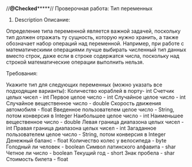 //**********@Checked***************//
Проверочная работа: Тип переменных
1. Description
Описание:
 
Определение типа переменной является важной задачей, поскольку тип должен отражать ту сущность, которую нужно хранить,
а также обозначает набор операций над переменной. Например, при работе с математическими операциями лучше выбирать 
численный тип данных вместо строк, даже если в строке содержатся числа, поскольку над строкой математические операции
выполнить нельзя.
 
Требования:
 
Укажите тип для следующих переменных (можно указать все подходящие варианты):
Количество кораблей в порту- int
Счетчик целых чисел - int
Первое целое число - int
Случайное целое число - int
Случайное вещественное число - double
Скорость движения автомобиля - float
Введенное пользователем целое число - String, потом конверсия в Integer
Наибольшее целое число - int
Наименьшее вещественное число - double
Левая граница диапазона целых чисел - int
Правая граница диапазона целых чисел - int
Загаданное пользователем целое число - String, потом конверсия в Integer
Денежный баланс - float
Количество колес у велосипеда - byte
Голодный ли человек - boolean
Символ латинского алфавита - shar
Четное ли число - boolean
Текущий год - short
Знак пробела - shar
Стоимость билета - float
